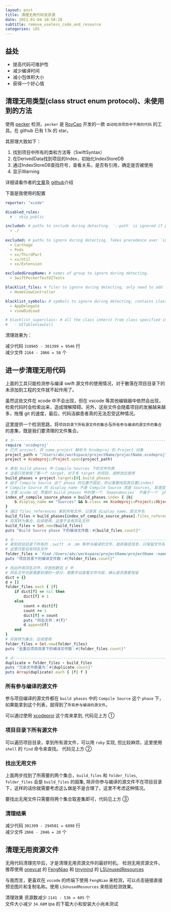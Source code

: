 ```yaml
---
layout: post
title: 清理无用代码及资源
date: 2021-01-04 10:58:28
subtitle: remove_useless_code_and_resource
categories: iOS
---
```


## 益处
- 提高代码可维护性
- 减少编译时间
- 减小包体积大小
- 获得一个好心情

<!-- more -->

## 清理无用类型(class struct enum protocol)、未使用到的方法

使用 [pecker](https://github.com/woshiccm/Pecker) 检测，`pecker` 是 [RoyCao](https://juejin.cn/user/4019470241649550) 开发的一款 `自动检测项目中不用的代码` 的工具。在 github 已有 1.1k 的 star。

其原理大致如下：
1. 找到项目中所有的类和方法等（SwiftSyntax）
2. 在DerivedData找到项目的Index，初始化IndexStoreDB
3. 通过IndexStoreDB查找符号，查看关系，是否有引用，确定是否被使用
4. 显示Warning

详细请看作者的[文章](https://juejin.cn/post/6844904012857229326)及 [github](https://github.com/woshiccm/Pecker)介绍

下面是我使用的配置
```yml
reporter: "xcode"

disabled_rules:
  # - skip_public

included: # paths to include during detecting. `--path` is ignored if present.
  - ./
  
excluded: # paths to ignore during detecting. Takes precedence over `included`.
  - Carthage
  - Pods
  - xx/ThirdPart
  - xx/Util
  - xx/Extension

excludedGroupName: # names of group to ignore during detecting.
  - SwiftPeckerTestUITests

blacklist_files: # files to ignore during detecting, only need to add file name, the file extension default is swift.
  - HomeViewController

blacklist_symbols: # symbols to ignore during detecting, contains class, struct, enum, etc.
  - AppDelegate
  - viewDidLoad

# blacklist_superclass: # all the class inherit from class specified in the list will ignore
#   - UITableViewCell
```
清理效果为：

减少代码 `310945 - 301399 = 9546` 行  
减少文件 `2164 - 2066 = 58` 个


## 进一步清理无用代码

上面的工具只能检测参与编译 swift 源文件的使用情况，对于散落在项目目录下的未添加到工程的文件就不起作用了。

虽然这些文件在 xcode 中不会出现，但在 vscode 等其他编辑器中依然会出现，检索代码时会检索出来，造成理解障碍。另外，这些文件会随着项目的发展越来越多，拖慢 git 的速度，最后，代码洁癖患者真的无法忍受这种情况。

这里提供一个检测思路，将`项目目录下所有源文件的集合`与`所有参与编译的源文件的集合`的差集，既是我们要清理的文件集合。

```rb
# ①----------------------------------------------------------------------------------------------------------------------------------------------------------------------------#
require 'xcodeproj'
# 打开 project，将 name.project 解析为 Xcodeproj 的 Project 对象
project_path = "/Users/abc/workspace/projectName/projectName.xcodeproj"
project = Xcodeproj::Project.open(project_path)

# 拿到 build phases 中 Compile Sources 下的文件列表
# 这里只简单取了第一个 target，对于多 target 的项目，请修改后使用
build_phases = project.targets[0].build_phases
# 由于 Compile Source 这个 phase 的位置不固定，所以需要找到其位置(index)
# Compile Source 的 display_name 不是 Compile Source 而是 Sources, 其类型是 Xcodeproj::Project::Object::PBXSourcesBuildPhase
# 注意 xcode UI 界面的 build phases 中的第一个 `Dependencies` 不属于一个 `phase`, 所以第一个index不是 Dependencies
index_of_compile_source_phase = build_phases.index { |b| 
    b.display_name == "Sources" && b.class == Xcodeproj::Project::Object::PBXSourcesBuildPhase
}
# 通过 files_references 拿到所有文件，记录其 display_name，即文件名
build_files = build_phases[index_of_compile_source_phase].files_references.map { |f| f.display_name if !f.nil?}
# 将其转为集合，后续使用，这里不会有同名文件
build_files = Set.new(build_files)
puts "Build Source phase 下的编译文件数：#{build_files.count}"

# ②----------------------------------------------------------------------------------------------------------------------------------------------------------------------------#
# 拿到项目目录下所有的 .swift .m .mm 等参与编译的文件，抛弃路径信息，只保留文件名
# 这里可能会有同名文件
folder_files = `find /Users/abc/workspace/projectName/projectName -name '*.swift' -o -name '*.m' -o -name '*.mm'`.split("\n").map { |f| f.split("/").last }
puts "项目目录下的编译文件数：#{folder_files.count}"

# 找出所有同名文件，并放到数组 d 中
# 同名文件也是需要处理的一部分，需要手动查看文件内容，确认是否需要保留
dict = {}
d = []
folder_files.each { |f|
    if dict[f] == nil then
        dict[f] = 1
    else
        count = dict[f]
        count += 1
        dict[f] = count
        puts "同名文件：#{f}"
        d.append(f)
    end
}
# 将其转为集合，后续使用
folder_files = Set.new(folder_files)
puts "去重后项目目录下的编译文件数：#{folder_files.count}"

# ③----------------------------------------------------------------------------------------------------------------------------------------------------------------------------#
duplicate = folder_files - build_files
puts "冗余文件数量为：#{duplicate.count}"
puts Array(duplicate).each { |f| f }
```

### 所有参与编译的源文件
参与项目编译的源文件都在 `build phases` 中的 `Compile Source` 这个 `phase` 下，如果能拿到这个列表，就得到了`所有参与编译的源文件`。

可以通过使用 [xcodeproj](https://github.com/CocoaPods/Xcodeproj) 这个库来拿到, 代码见上方 ①

### 项目目录下所有源文件

可以遍历项目目录，拿到所有源文件，可以用 `ruby` 实现, 但比较麻烦，这里使用 `shell` 的 `find` 命令来查找。
代码见上方 ②

### 找出无用文件
上面两步找到了所需要的两个集合，`build_files` 和 `folder_files`, `folder_files` 会是 `build_files` 的超集, 除非你参与编译的源文件不在项目目录下，这样的话你就需要考虑这么做是不是合理了。这里不考虑这种情况。

要找出无用文件只需要将两个集合取差集即可，代码见上方 ③

### 清理结果

减少代码 `301399 - 294501 = 6898` 行  
减少文件 `2066 - 2046 = 20` 个

## 清理无用资源文件
无用代码清理完毕后，才是清理无用资源文件的最好时机。
检测无用资源文件，推荐使用 [onevcat](https://github.com/onevcat/) 的 [FengNiao](https://github.com/onevcat/FengNiao) 和 [tinymind](https://github.com/tinymind/) 的 [LSUnusedResources](https://github.com/tinymind/LSUnusedResources)

与我而言，更喜欢在 `vscode` 的终端下使用 `FengNiao` 来检测，可以点击链接直接预览图片和复制名称。使用 `LSUnusedResources` 来核验检测效果。

清理效果
资源数减少 `1141 - 536 = 605` 个  
文件大小减少 `34.68M`
ipa 的下载大小和安装大小尚未测试
